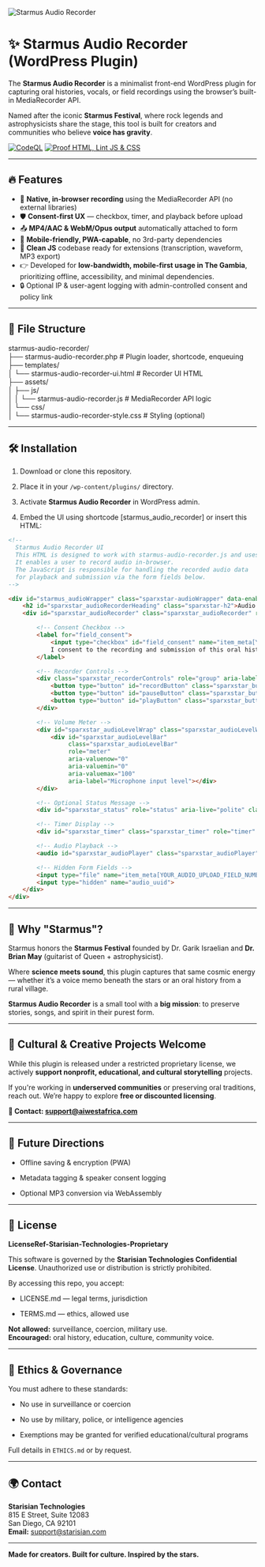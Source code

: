 ![Starmus Audio Recorder](https://github.com/user-attachments/assets/c51b26bb-f95f-4d8c-9340-dacdacca5d4f)

# **✨ Starmus Audio Recorder (WordPress Plugin)**

The **Starmus Audio Recorder** is a minimalist front-end WordPress plugin for capturing oral histories, vocals, or field recordings using the browser’s built-in MediaRecorder API.

Named after the iconic **Starmus Festival**, where rock legends and astrophysicists share the stage, this tool is built for creators and communities who believe **voice has gravity**.

[![CodeQL](https://github.com/Starisian-Technologies/starmus-audio-recorder/actions/workflows/github-code-scanning/codeql/badge.svg)](https://github.com/Starisian-Technologies/starmus-audio-recorder/actions/workflows/github-code-scanning/codeql) [![Proof HTML, Lint JS & CSS](https://github.com/Starisian-Technologies/starmus-audio-recorder/actions/workflows/proof-html-js-css.yml/badge.svg)](https://github.com/Starisian-Technologies/starmus-audio-recorder/actions/workflows/proof-html-js-css.yml)

---

## **🔥 Features**

* 🎤 **Native, in-browser recording** using the MediaRecorder API (no external libraries)
* 🛡️ **Consent-first UX** — checkbox, timer, and playback before upload
* 📤 **MP4/AAC & WebM/Opus output** automatically attached to form
* 📱 **Mobile-friendly, PWA-capable**, no 3rd-party dependencies
* 🧠 **Clean JS** codebase ready for extensions (transcription, waveform, MP3 export)
* 👉 Developed for **low-bandwidth, mobile-first usage in The Gambia**, prioritizing offline, accessibility, and minimal dependencies.
* 🔒 Optional IP & user-agent logging with admin-controlled consent and policy link

---

## **📂 File Structure**

starmus-audio-recorder/  
├── starmus-audio-recorder.php         \# Plugin loader, shortcode, enqueuing  
├── templates/  
│   └── starmus-audio-recorder-ui.html \# Recorder UI HTML  
├── assets/  
│   ├── js/  
│   │   └── starmus-audio-recorder.js  \# MediaRecorder API logic  
│   └── css/  
│       └── starmus-audio-recorder-style.css \# Styling (optional)

---

## **🛠️ Installation**

1. Download or clone this repository.

2. Place it in your `/wp-content/plugins/` directory.

3. Activate **Starmus Audio Recorder** in WordPress admin.

4. Embed the UI using shortcode [starmus_audio_recorder] or insert this HTML:

```html
<!--
  Starmus Audio Recorder UI
  This HTML is designed to work with starmus-audio-recorder.js and uses the native MediaRecorder API.
  It enables a user to record audio in-browser.
  The JavaScript is responsible for handling the recorded audio data
  for playback and submission via the form fields below.
-->

<div id="starmus_audioWrapper" class="sparxstar-audioWrapper" data-enabled-recorder>
    <h2 id="sparxstar_audioRecorderHeading" class="sparxstar-h2">Audio Recorder</h2>
    <div id="sparxstar_audioRecorder" class="sparxstar_audioRecorder" role="region" aria-labelledby="sparxstar_audioRecorderHeading">

        <!-- Consent Checkbox -->
        <label for="field_consent">
            <input type="checkbox" id="field_consent" name="item_meta[YOUR_CONSENT_FIELD_NUMBER]" value="1" required>
            I consent to the recording and submission of this oral history.
        </label>

        <!-- Recorder Controls -->
        <div class="sparxstar_recorderControls" role="group" aria-label="Recording controls">
            <button type="button" id="recordButton" class="sparxstar_button">Record</button>
            <button type="button" id="pauseButton" class="sparxstar_button" disabled>Pause</button>
            <button type="button" id="playButton" class="sparxstar_button" disabled>Play</button>
        </div>

        <!-- Volume Meter -->
        <div id="sparxstar_audioLevelWrap" class="sparxstar_audioLevelWrap" aria-hidden="true">
            <div id="sparxstar_audioLevelBar"
                 class="sparxstar_audioLevelBar"
                 role="meter"
                 aria-valuenow="0"
                 aria-valuemin="0"
                 aria-valuemax="100"
                 aria-label="Microphone input level"></div>
        </div>

        <!-- Optional Status Message -->
        <div id="sparxstar_status" role="status" aria-live="polite" class="visually-hidden"></div>

        <!-- Timer Display -->
        <div id="sparxstar_timer" class="sparxstar_timer" role="timer" aria-live="polite">00:00</div>

        <!-- Audio Playback -->
        <audio id="sparxstar_audioPlayer" class="sparxstar_audioPlayer" controls aria-label="Recorded audio preview"></audio>

        <!-- Hidden Form Fields -->
        <input type="file" name="item_meta[YOUR_AUDIO_UPLOAD_FIELD_NUMBER]" accept="audio/*" style="display:none;">
        <input type="hidden" name="audio_uuid">
    </div>
</div>
```
---

## **🚀 Why "Starmus"?**

Starmus honors the **Starmus Festival** founded by Dr. Garik Israelian and **Dr. Brian May** (guitarist of Queen \+ astrophysicist).

Where **science meets sound**, this plugin captures that same cosmic energy — whether it’s a voice memo beneath the stars or an oral history from a rural village.

**Starmus Audio Recorder** is a small tool with a **big mission**: to preserve stories, songs, and spirit in their purest form.

---

## **🤝 Cultural & Creative Projects Welcome**

While this plugin is released under a restricted proprietary license, we actively **support nonprofit, educational, and cultural storytelling** projects.

If you're working in **underserved communities** or preserving oral traditions, reach out. We’re happy to explore **free or discounted licensing**.

**📧 Contact: support@aiwestafrica.com**

---

## **🔮 Future Directions**

* Offline saving & encryption (PWA)

* Metadata tagging & speaker consent logging

* Optional MP3 conversion via WebAssembly

---

## **📄 License**

**LicenseRef-Starisian-Technologies-Proprietary**

This software is governed by the **Starisian Technologies Confidential License**. Unauthorized use or distribution is strictly prohibited.

By accessing this repo, you accept:

* LICENSE.md — legal terms, jurisdiction

* TERMS.md — ethics, allowed use

**Not allowed:** surveillance, coercion, military use.  
 **Encouraged:** oral history, education, culture, community voice.

---

## **📰 Ethics & Governance**

You must adhere to these standards:

* No use in surveillance or coercion

* No use by military, police, or intelligence agencies

* Exemptions may be granted for verified educational/cultural programs

Full details in `ETHICS.md` or by request.

---

## **🌍 Contact**

**Starisian Technologies**  
 815 E Street, Suite 12083  
 San Diego, CA 92101  
 **Email:** support@starisian.com

---

**Made for creators. Built for culture. Inspired by the stars.**

